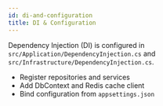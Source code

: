 ```yaml
---
id: di-and-configuration
title: DI & Configuration
---
```


Dependency Injection (DI) is configured in `src/Application/DependencyInjection.cs` and `src/Infrastructure/DependencyInjection.cs`.

- Register repositories and services
- Add DbContext and Redis cache client
- Bind configuration from `appsettings.json`
